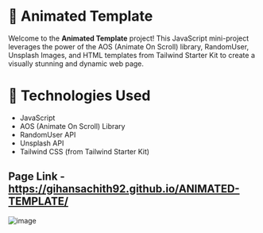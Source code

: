 # 🎨 Animated Template

Welcome to the **Animated Template** project! This JavaScript mini-project leverages the power of the AOS (Animate On Scroll) library, RandomUser, Unsplash Images, and HTML templates from Tailwind Starter Kit to create a visually stunning and dynamic web page.

# 🧰 Technologies Used
- JavaScript
- AOS (Animate On Scroll) Library
- RandomUser API
- Unsplash API
- Tailwind CSS (from Tailwind Starter Kit)

## Page Link - https://gihansachith92.github.io/ANIMATED-TEMPLATE/
![image](https://github.com/user-attachments/assets/07dd6928-4de2-4358-a9e6-963378a142f8)

